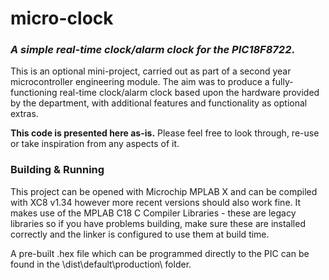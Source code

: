 # micro-clock
### *A simple real-time clock/alarm clock for the PIC18F8722*.

This is an optional mini-project, carried out as part of a second year microcontroller engineering module. The aim was to produce a fully-functioning real-time clock/alarm clock based upon the hardware provided by the department, with additional features and functionality as optional extras.

**This code is presented here as-is.** Please feel free to look through, re-use or take inspiration from any aspects of it.

### Building & Running
This project can be opened with Microchip MPLAB X and can be compiled with XC8 v1.34 however more recent versions should also work fine. It makes use of the MPLAB C18 C Compiler Libraries - these are legacy libraries so if you have problems building, make sure these are installed correctly and the linker is configured to use them at build time.

A pre-built .hex file which can be programmed directly to the PIC can be found in the \dist\default\production\ folder.
